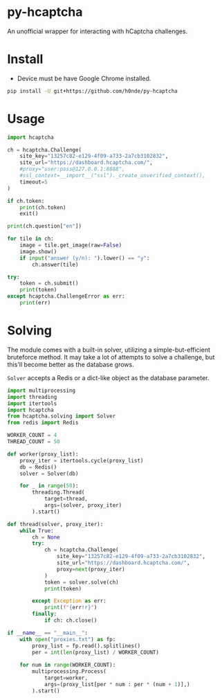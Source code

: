 # py-hcaptcha
An unofficial wrapper for interacting with hCaptcha challenges.

# Install
* Device must be have Google Chrome installed.
```bash
pip install -U git+https://github.com/h0nde/py-hcaptcha
```

# Usage
```python
import hcaptcha

ch = hcaptcha.Challenge(
    site_key="13257c82-e129-4f09-a733-2a7cb3102832",
    site_url="https://dashboard.hcaptcha.com/",
    #proxy="user:pass@127.0.0.1:8888",
    #ssl_context=__import__("ssl")._create_unverified_context(),
    timeout=5
)

if ch.token:
    print(ch.token)
    exit()

print(ch.question["en"])

for tile in ch:
    image = tile.get_image(raw=False)
    image.show()
    if input("answer (y/n): ").lower() == "y":
        ch.answer(tile)

try:
    token = ch.submit()
    print(token)
except hcaptcha.ChallengeError as err:
    print(err)
```

# Solving
The module comes with a built-in solver, utilizing a simple-but-efficient bruteforce method. It may take a lot of attempts to solve a challenge, but this'll become better as the database grows.

`Solver` accepts a Redis or a dict-like object as the database parameter.

```python
import multiprocessing
import threading
import itertools
import hcaptcha
from hcaptcha.solving import Solver
from redis import Redis

WORKER_COUNT = 4
THREAD_COUNT = 50

def worker(proxy_list):
    proxy_iter = itertools.cycle(proxy_list)
    db = Redis()
    solver = Solver(db)

    for _ in range(50):
        threading.Thread(
            target=thread,
            args=(solver, proxy_iter)
        ).start()

def thread(solver, proxy_iter):
    while True:
        ch = None
        try:
            ch = hcaptcha.Challenge(
                site_key="13257c82-e129-4f09-a733-2a7cb3102832",
                site_url="https://dashboard.hcaptcha.com/",
                proxy=next(proxy_iter)
            )
            token = solver.solve(ch)
            print(token)

        except Exception as err:
            print(f"{err!r}")
        finally:
            if ch: ch.close()

if __name__ == "__main__":
    with open("proxies.txt") as fp:
        proxy_list = fp.read().splitlines()
        per = int(len(proxy_list) / WORKER_COUNT)
    
    for num in range(WORKER_COUNT):
        multiprocessing.Process(
            target=worker,
            args=(proxy_list[per * num : per * (num + 1)],)
        ).start()
```
